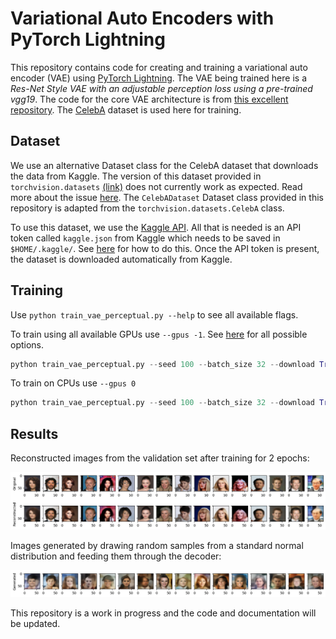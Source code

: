 # Variational Auto Encoders with PyTorch Lightning

This repository contains code for creating and training a variational auto encoder (VAE) using [PyTorch Lightning](https://pytorch-lightning.readthedocs.io). The VAE being trained here is a *Res-Net Style VAE with an adjustable perception loss using a pre-trained vgg19*. The code for the core VAE architecture is from [this excellent repository](https://github.com/LukeDitria/CNN-VAE). The [CelebA](http://mmlab.ie.cuhk.edu.hk/projects/CelebA.html) dataset is used here for training.


## Dataset
We use an alternative Dataset class for the CelebA dataset that downloads the data from Kaggle. The version of this dataset provided in `torchvision.datasets` [(link)](https://pytorch.org/vision/stable/datasets.html#celeba) does not currently work as expected. Read more about the issue [here](https://github.com/pytorch/vision/issues/2262). The `CelebADataset` Dataset class provided in this repository is adapted from the `torchvision.datasets.CelebA` class.

To use this dataset, we use the [Kaggle API](https://github.com/Kaggle/kaggle-api). All that is needed is an API token called `kaggle.json` from Kaggle which needs to be saved in `$HOME/.kaggle/`. See [here](https://github.com/Kaggle/kaggle-api#api-credentials) for how to do this. Once the API token is present, the dataset is downloaded automatically from Kaggle.


## Training

Use `python train_vae_perceptual.py --help` to see all available flags.

To train using all available GPUs use `--gpus -1`. See [here](https://pytorch-lightning.readthedocs.io/en/stable/advanced/multi_gpu.html#select-gpu-devices) for all possible options.
```python
python train_vae_perceptual.py --seed 100 --batch_size 32 --download True --epochs 20 --lr 0.0001
```

To train on CPUs use `--gpus 0`
```python
python train_vae_perceptual.py --seed 100 --batch_size 32 --download True --epochs 20 --lr 0.0001 --gpus 0
```

## Results

Reconstructed images from the validation set after training for 2 epochs:

![Generated images](plots/reconstructed.png)

Images generated by drawing random samples from a standard normal distribution and feeding them through the decoder:

![Generated images](plots/generated.png)

This repository is a work in progress and the code and documentation will be updated.
